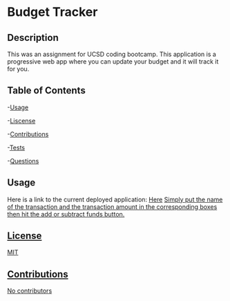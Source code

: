 #  Budget Tracker
## Description
This was an assignment for UCSD coding bootcamp. This application is a progressive web app where you can update your budget and it will track it for you.
  
## Table of Contents

-[Usage](#usage)

-[Liscense](#liscense)

-[Contributions](#contributions)

-[Tests](#tests)

-[Questions](#questions)

## Usage 
Here is a link to the current deployed application: [Here](https://sleepy-refuge-68012.herokuapp.com/)
<a href = "./assets/mainscreen.png">
Simply put the name of the transaction and the transaction amount in the corresponding boxes then hit the add or subtract funds button.

## License 
MIT

## Contributions
 No contributors